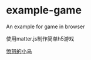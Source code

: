 # example-game
An example for game in browser

使用matter.js制作简单h5游戏

[愤怒的小鸟](https://brandonxiang.github.io/example-game/src/angrybird.html) 